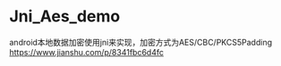 # Jni_Aes_demo
android本地数据加密使用jni来实现，加密方式为AES/CBC/PKCS5Padding
https://www.jianshu.com/p/8341fbc6d4fc

